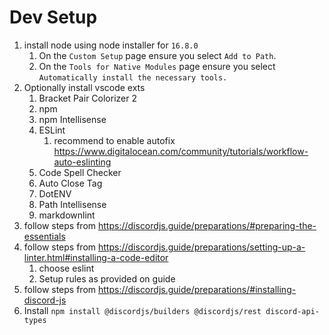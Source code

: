 # Dev Setup

1. install node using node installer for `16.8.0`
   1. On the `Custom Setup` page ensure you select `Add to Path`.
   1. On the `Tools for Native Modules` page ensure you select `Automatically install the necessary tools.`
1. Optionally install vscode exts
   1. Bracket Pair Colorizer 2
   1. npm
   1. npm Intellisense
   1. ESLint
      1. recommend to enable autofix https://www.digitalocean.com/community/tutorials/workflow-auto-eslinting
   1. Code Spell Checker
   1. Auto Close Tag
   1. DotENV
   1. Path Intellisense
   1. markdownlint
1. follow steps from https://discordjs.guide/preparations/#preparing-the-essentials
1. follow steps from https://discordjs.guide/preparations/setting-up-a-linter.html#installing-a-code-editor
   1. choose eslint
   2. Setup rules as provided on guide
1. follow steps from https://discordjs.guide/preparations/#installing-discord-js
1. Install `npm install @discordjs/builders @discordjs/rest discord-api-types`
